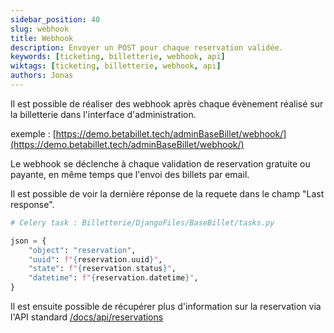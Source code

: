 ```yaml
---
sidebar_position: 40
slug: webhook
title: Webhook
description: Envoyer un POST pour chaque reservation validée.
keywords: [ticketing, billetterie, webhook, api]
wiktags: [ticketing, billetterie, webhook, api]
authors: Jonas
---
```


Il est possible de réaliser des webhook après chaque évènement réalisé sur la billetterie dans l'interface 
d'administration.

exemple : [https://demo.betabillet.tech/adminBaseBillet/webhook/](https://demo.betabillet.tech/adminBaseBillet/webhook/)

Le webhook se déclenche à chaque validation de reservation gratuite ou payante, en même temps que l'envoi des billets
par email.

Il est possible de voir la dernière réponse de la requete dans le champ "Last response".

```python title="Reservation"
# Celery task : Billetterie/DjangoFiles/BaseBillet/tasks.py

json = {
    "object": "reservation",
    "uuid": f"{reservation.uuid}",
    "state": f"{reservation.status}",
    "datetime": f"{reservation.datetime}",
}
```

Il est ensuite possible de récupérer plus d'information sur la reservation via l'API standard [/docs/api/reservations](/docs/api/reservations)